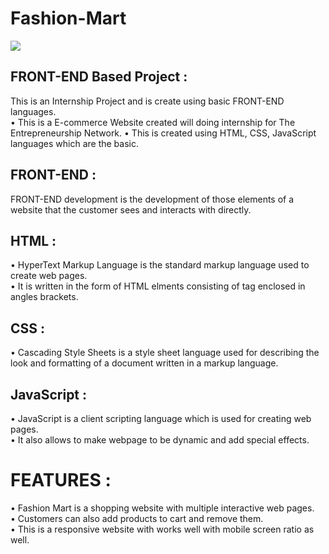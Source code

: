 # Fashion-Mart

<a href="https://sumitrohilla.github.io/Fashion-Mart/"><img src="https://img.shields.io/badge/-Game%20Link-4285F4?style=for-the-badge&logo=Google-Chrome&logoColor=white"/></a>

## FRONT-END Based Project :
 
This is an Internship Project and is create using basic FRONT-END languages.\
• This is a E-commerce Website created will doing internship for The Entrepreneurship Network.
• This is created using HTML, CSS, JavaScript languages which are the basic.

## FRONT-END :
FRONT-END development is the development of those elements of a website that the customer sees and interacts with directly.

## HTML :
• HyperText Markup Language is the standard markup language used to create web pages.\
• It is written in the form of HTML elments consisting of tag enclosed in angles brackets.

## CSS :
• Cascading Style Sheets is a style sheet language used for describing the look and formatting of a document written in a markup language.

## JavaScript :
• JavaScript is a client scripting language which is used for creating web pages.\
• It also allows to make webpage to be dynamic and add special effects.

# FEATURES :
• Fashion Mart is a shopping website with multiple interactive web pages. \
• Customers can also add products to cart and remove them.\
• This is a responsive website with works well with mobile screen ratio as well.
